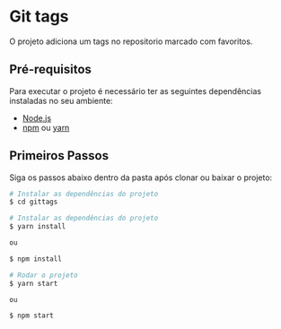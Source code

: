 # Git tags

O projeto adiciona um tags no repositorio marcado com favoritos.

## Pré-requisitos

Para executar o projeto é necessário ter as seguintes dependências instaladas no seu ambiente:

- [Node.js](https://nodejs.org/)
- [npm](https://www.npmjs.com/) ou [yarn](https://yarnpkg.com/)

## Primeiros Passos

Siga os passos abaixo dentro da pasta após clonar ou baixar o projeto:

```bash
# Instalar as dependências do projeto
$ cd gittags
```

```bash
# Instalar as dependências do projeto
$ yarn install

ou

$ npm install
```

```bash
# Rodar o projeto
$ yarn start

ou

$ npm start
```


